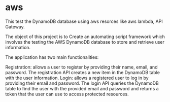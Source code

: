 # aws
This test the DynamoDB database using aws resorces like aws lambda, API Gateway.

The object of this project is to Create an automating script framework which involves the testing the AWS DynamoDB database to store and retrieve user information.

The application has two main functionalities:

Registration: allows a user to register by providing their name, email, and password. The registration API creates a new item in the DynamoDB table with the user information.
Login: allows a registered user to log in by providing their email and password. The login API queries the DynamoDB table to find the user with the provided email and password and returns a token that the user can use to access protected resources.
